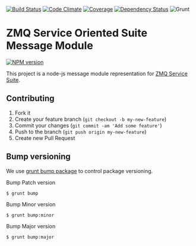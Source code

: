 [![Build Status](https://travis-ci.org/pjanuario/zmq-service-suite-message-js.svg?branch=master)](https://travis-ci.org/pjanuario/zmq-service-suite-message-js)
[![Code Climate](https://codeclimate.com/github/pjanuario/zmq-service-suite-message-js.png)](https://codeclimate.com/github/pjanuario/zmq-service-suite-message-js)
[![Coverage](https://codeclimate.com/github/pjanuario/zmq-service-suite-message-js/coverage.png)](https://codeclimate.com/github/pjanuario/zmq-service-suite-message-js)
[![Dependency Status](https://gemnasium.com/pjanuario/zmq-service-suite-message-js.svg)](https://gemnasium.com/pjanuario/zmq-service-suite-message-js)
![Grunt](https://cdn.gruntjs.com/builtwith.png)

# ZMQ Service Oriented Suite Message Module

[![NPM version](https://badge.fury.io/js/zmq-service-suite-message.svg)](http://badge.fury.io/js/zmq-service-suite-message)

This project is a node-js message module representation for [ZMQ Service Suite](http://pjanuario.github.io/zmq-service-suite-specs/).

## Contributing

1. Fork it
2. Create your feature branch (`git checkout -b my-new-feature`)
3. Commit your changes (`git commit -am 'Add some feature'`)
4. Push to the branch (`git push origin my-new-feature`)
5. Create new Pull Request

## Bump versioning

We use [grunt bump package](https://www.npmjs.org/package/grunt-bump) to control package versioning.

Bump Patch version

    $ grunt bump

Bump Minor version

    $ grunt bump:minor

Bump Major version

    $ grunt bump:major

